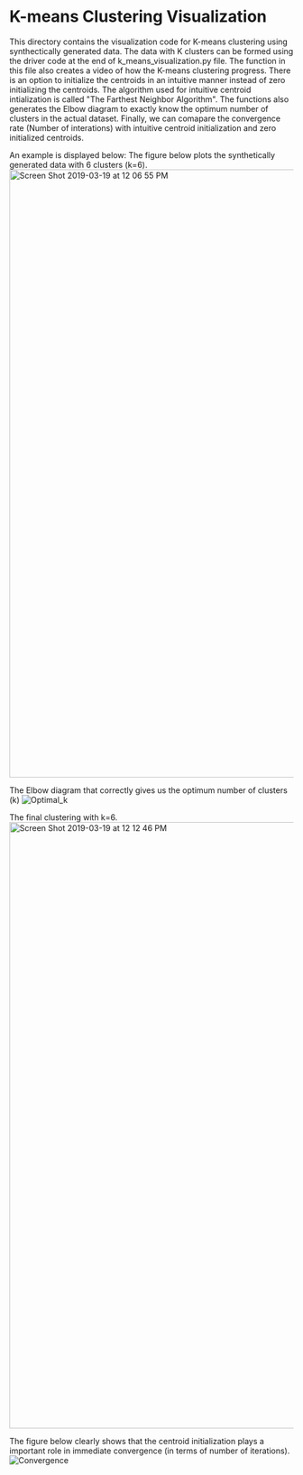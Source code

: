 # K-means Clustering Visualization
This directory contains the visualization code for K-means clustering using synthectically generated data.
The data with K clusters can be formed using the driver code at the end of k_means_visualization.py file.
The function in this file also creates a video of how the K-means clustering progress. There is an option
to initialize the centroids in an intuitive manner instead of zero initializing the centroids. The algorithm used for intuitive
centroid intialization is called "The Farthest Neighbor Algorithm". The functions also generates the Elbow diagram to exactly know the
optimum number of clusters in the actual dataset. Finally, we can comapare the convergence rate (Number of interations) with intuitive centroid initialization
and zero initialized centroids.

An example is displayed below:
The figure below plots the synthetically generated data with 6 clusters (k=6).
<img width="1077" alt="Screen Shot 2019-03-19 at 12 06 55 PM" src="https://user-images.githubusercontent.com/32280293/54634740-0db77500-4a40-11e9-8e3a-cfcee2127bc2.png">

The Elbow diagram that correctly gives us the optimum number of clusters (k)
![Optimal_k](https://user-images.githubusercontent.com/32280293/54634765-17d97380-4a40-11e9-8cc3-cbcc949b92c1.png)

The final clustering with k=6.
<img width="1074" alt="Screen Shot 2019-03-19 at 12 12 46 PM" src="https://user-images.githubusercontent.com/32280293/54635046-96ceac00-4a40-11e9-9b6e-46f4da8fdb2b.png">

The figure below clearly shows that the centroid initialization plays a important role in immediate convergence (in terms of number of iterations).
![Convergence](https://user-images.githubusercontent.com/32280293/54634181-e44a1980-4a3e-11e9-9ecc-08ea29dfed50.png)
